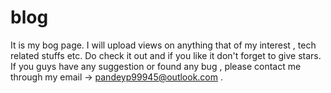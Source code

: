 # blog
It is my bog page.
I will upload views on anything that of my interest , tech related stuffs etc.
Do check it out and if you like it don't forget to give stars.
If you guys have any suggestion or found any bug ,  please contact me through my email -> pandeyp99945@outlook.com .
